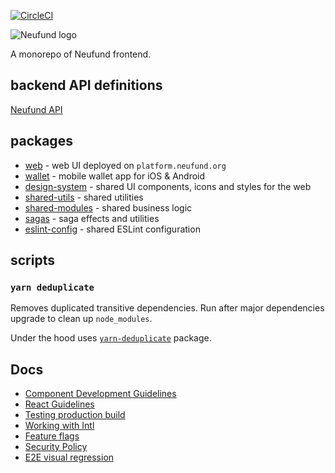 [![CircleCI](https://circleci.com/gh/Neufund/platform-frontend.svg?style=svg)](https://circleci.com/gh/Neufund/platform-frontend)

![Neufund logo](https://neufund.org/img/logo-neufund.svg)

A monorepo of Neufund frontend.

## backend API definitions

[Neufund API](https://github.com/Neufund/platform-backend/blob/master/deploy/README.md)

## packages

 - [web](./packages/web) - web UI deployed on `platform.neufund.org`
 - [wallet](./packages/wallet) - mobile wallet app for iOS & Android
 - [design-system](./packages/design-system) - shared UI components, icons and styles for the web
 - [shared-utils](./packages/shared-utils) - shared utilities
 - [shared-modules](./packages/shared-modules) - shared business logic
 - [sagas](./packages/sagas) - saga effects and utilities
 - [eslint-config](./packages/eslint-config) - shared ESLint configuration

## scripts

### `yarn deduplicate`

Removes duplicated transitive dependencies. Run after major dependencies upgrade to clean up `node_modules`.

Under the hood uses [`yarn-deduplicate`](https://github.com/atlassian/yarn-deduplicate)
package.

## Docs

- [Component Development Guidelines](./docs/component-development-guidelines.md)
- [React Guidelines](./docs/react-guidelines.md)
- [Testing production build](./docs/testing-prod-build.md)
- [Working with Intl](./docs/working-with-intl.md)
- [Feature flags](./docs/feature-flags.md)
- [Security Policy](./SECURITY.md)
- [E2E visual regression](./docs/e2e-visual-regression.md)
